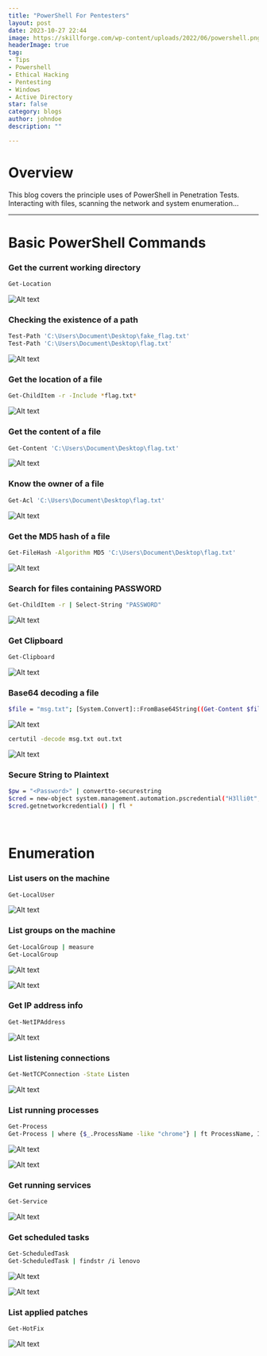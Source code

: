 ```yaml
---
title: "PowerShell For Pentesters"
layout: post
date: 2023-10-27 22:44
image: https://skillforge.com/wp-content/uploads/2022/06/powershell.png
headerImage: true
tag:
- Tips
- Powershell
- Ethical Hacking
- Pentesting
- Windows
- Active Directory
star: false
category: blogs
author: johndoe
description: ""

---
```


# Overview

This blog covers the principle uses of PowerShell in Penetration Tests. Interacting with files, scanning the network and system enumeration...

---

# Basic PowerShell Commands

### Get the current working directory

```bash
Get-Location
```

![Alt text](<../../assets/images/BlogPics/2023-11-23 12_58_37-Window.png>)

### Checking the existence of a path

```bash
Test-Path 'C:\Users\Document\Desktop\fake_flag.txt'
Test-Path 'C:\Users\Document\Desktop\flag.txt'
```

![Alt text](<../../assets/images/BlogPics/2023-11-23 13_01_43-Window.png>)

### Get the location of a file

```bash
Get-ChildItem -r -Include *flag.txt*
```

![Alt text](<../../assets/images/BlogPics/2023-11-23 12_46_22-Window.png>)

### Get the content of a file

```bash
Get-Content 'C:\Users\Document\Desktop\flag.txt'
```

![Alt text](<../../assets/images/BlogPics/2023-11-23 12_48_00-Window.png>)

### Know the owner of a file

```bash
Get-Acl 'C:\Users\Document\Desktop\flag.txt'
```

![Alt text](<../../assets/images/BlogPics/2023-11-23 13_40_00-Window.png>)

### Get the MD5 hash of a file

```bash
Get-FileHash -Algorithm MD5 'C:\Users\Document\Desktop\flag.txt'
```

![Alt text](<../../assets/images/BlogPics/2023-11-23 12_50_55-Window.png>)

### Search for files containing PASSWORD

```bash
Get-ChildItem -r | Select-String "PASSWORD"
```

![Alt text](<../../assets/images/BlogPics/2023-11-23 13_34_50-Window.png>)

### Get Clipboard

```bash
Get-Clipboard
```

![Alt text](<../../assets/images/BlogPics/2023-11-23 14_16_36-Window.png>)

### Base64 decoding a file

```bash
$file = "msg.txt"; [System.Convert]::FromBase64String((Get-Content $file)) | Set-Content output.txt -Encoding Byte
```

![Alt text](<../../assets/images/BlogPics/2023-11-23 13_08_59-Window.png>)

```bash
certutil -decode msg.txt out.txt
```
![Alt text](<../../assets/images/BlogPics/2023-11-23 13_12_30-Window.png>)

### Secure String to Plaintext

```bash
$pw = "<Password>" | convertto-securestring
$cred = new-object system.management.automation.pscredential("H3lli0t", $pw)
$cred.getnetworkcredential() | fl *
```

<br/>

# Enumeration

### List users on the machine

```bash
Get-LocalUser
```

![Alt text](<../../assets/images/BlogPics/2023-11-23 13_15_00-Window.png>)

### List groups on the machine

```bash
Get-LocalGroup | measure
Get-LocalGroup
```

![Alt text](<../../assets/images/BlogPics/2023-11-23 13_44_59-Window.png>)

![Alt text](<../../assets/images/BlogPics/2023-11-23 13_16_31-Window.png>)

### Get IP address info

```bash
Get-NetIPAddress
```

![Alt text](<../../assets/images/BlogPics/2023-11-23 13_25_42-Window.png>)

### List listening connections

```bash
Get-NetTCPConnection -State Listen
```

![Alt text](<../../assets/images/BlogPics/2023-11-23 13_27_55-Window.png>)

### List running processes

```bash
Get-Process
Get-Process | where {$_.ProcessName -like "chrome"} | ft ProcessName, Id
```

![Alt text](<../../assets/images/BlogPics/2023-11-23 13_37_25-Window.png>)

![Alt text](<../../assets/images/BlogPics/2023-11-23 14_02_55-Window.png>)

### Get running services

```bash
Get-Service
```

![Alt text](<../../assets/images/BlogPics/2023-11-23 13_55_41-Window.png>)

### Get scheduled tasks

```bash
Get-ScheduledTask
Get-ScheduledTask | findstr /i lenovo
```

![Alt text](<../../assets/images/BlogPics/2023-11-23 13_42_00-Window.png>)

![Alt text](<../../assets/images/BlogPics/2023-11-23 13_47_52-Window.png>)

### List applied patches 

```bash
Get-HotFix
```

![Alt text](<../../assets/images/BlogPics/2023-11-23 13_49_38-Window.png>)

<br/>

